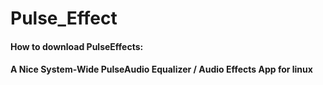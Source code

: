 # Pulse_Effect
#### How to download PulseEffects:
#### A Nice System-Wide PulseAudio Equalizer / Audio Effects App for linux


